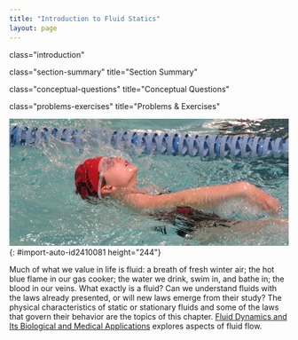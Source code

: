 ```yaml
---
title: "Introduction to Fluid Statics"
layout: page
---
```



<cnx-pi data-type="cnx.flag.introduction"> class="introduction" </cnx-pi>

<cnx-pi data-type="cnx.eoc">class="section-summary" title="Section Summary"</cnx-pi>

<cnx-pi data-type="cnx.eoc">class="conceptual-questions" title="Conceptual Questions"</cnx-pi>

<cnx-pi data-type="cnx.eoc">class="problems-exercises" title="Problems &amp; Exercises"</cnx-pi>

 ![A swimmer in a pool doing the backstroke.](../resources/Figure_12_00_01a_D.jpg "The fluid essential to all life has a beauty of its own. It also helps support the weight of this swimmer. (credit: Terren, Wikimedia Commons)"){: #import-auto-id2410081 height="244"}

Much of what we value in life is fluid: a breath of fresh winter air; the hot blue flame in our gas cooker; the water we drink, swim in, and bathe in; the blood in our veins. What exactly is a fluid? Can we understand fluids with the laws already presented, or will new laws emerge from their study? The physical characteristics of static or stationary fluids and some of the laws that govern their behavior are the topics of this chapter. [Fluid Dynamics and Its Biological and Medical Applications](/m42204) explores aspects of fluid flow.

